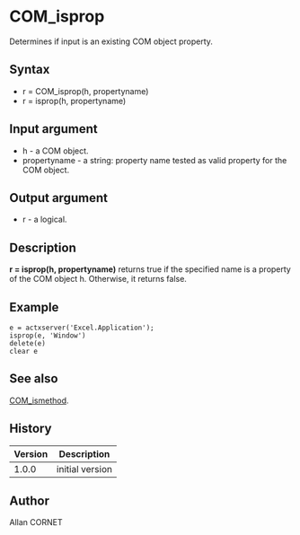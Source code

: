 

# COM_isprop

Determines if input is an existing COM object property.

## Syntax

- r = COM_isprop(h, propertyname)
- r = isprop(h, propertyname)

## Input argument

 - h - a COM object.
 - propertyname - a string: property name tested as valid property for the COM object.

## Output argument

 - r - a logical.

## Description


  <description><b>r = isprop(h, propertyname)</b> returns true if the specified name is a property of the COM object h. Otherwise, it returns false.</description>


## Example

```Nelson
e = actxserver('Excel.Application');
isprop(e, 'Window')
delete(e)
clear e
```

## See also

[COM_ismethod](COM_ismethod.md).
## History

|Version|Description|
|------|------|
|1.0.0|initial version|


## Author

Allan CORNET



